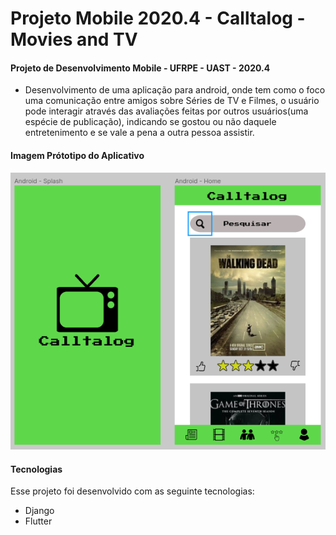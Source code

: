 # Projeto Mobile 2020.4 - Calltalog - Movies and TV
#### Projeto de Desenvolvimento Mobile - UFRPE - UAST - 2020.4

* Desenvolvimento de uma aplicação para android, onde tem como o foco uma comunicação entre amigos sobre Séries de TV e Filmes, o usuário pode interagir através das avaliações feitas por outros usuários(uma espécie de publicação), indicando se gostou ou não daquele entretenimento e se vale a pena a outra pessoa assistir.

#### Imagem Prótotipo do Aplicativo

![](/readme-img/prototipo.png)

#### Tecnologias
Esse projeto foi desenvolvido com as seguinte tecnologias:

* Django
* Flutter
